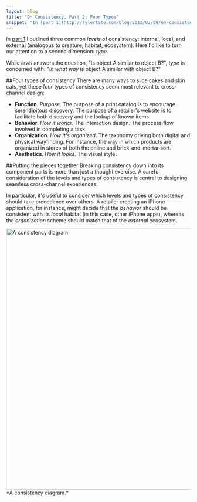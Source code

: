 ```yaml
---
layout: blog
title: "On Consistency, Part 2: Four Types"
snippet: "In [part 1](http://tylertate.com/blog/2012/03/08/on-consistency-three-levels.html) I outlined three common *levels* of consistency: internal, local, and external (analogous to creature, habitat, ecosystem). Here I'd like to turn our attention to a second dimension: *type*. While *level* answers the question, 'Is object A similar to object B?', *type* is concerned with: '*In what way* is object A similar with object B?'"
---
```


In [part 1](http://tylertate.com/blog/2012/03/08/on-consistency-three-levels.html) I outlined three common *levels* of consistency: internal, local, and external (analogous to creature, habitat, ecosystem). Here I'd like to turn our attention to a second dimension: *type*.

While *level* answers the question, "Is object A similar to object B?", *type* is concerned with: "*In what way* is object A similar with object B?"

##Four types of consistency
There are many ways to slice cakes and skin cats, yet these four types of consistency seem most relevant to cross-channel design:

* **Function**. *Purpose*. The purpose of a print catalog is to encourage serendipitous discovery. The purpose of a retailer's website is to facilitate both discovery and the lookup of known items.
* **Behavior**. *How it works*. The interaction design. The process flow involved in completing a task.
* **Organization**. *How it's organized*. The taxonomy driving both digital and physical wayfinding. For instance, the way in which products are organized in stores of both the online and brick-and-mortar sort.
* **Aesthetics**. *How it looks*. The visual style.

##Putting the pieces together
Breaking consistency down into its component parts is more than just a thought exercise. A careful consideration of the levels and types of consistency is central to designing seamless cross-channel experiences.

In particular, it's useful to consider which levels and types of consistency should take precedence over others. A retailer creating an iPhone application, for instance, might decide that the *behavior* should be consistent with its *local* habitat (in this case, other iPhone apps), whereas the *organization* scheme should match that of the *external* ecosystem.

<img src="http://www.tylertate.com/resources/images/2012-03-09/consistency-strategy.jpg" width="712" class="normal-width" alt="A consistency diagram" />
*A consistency diagram.*
